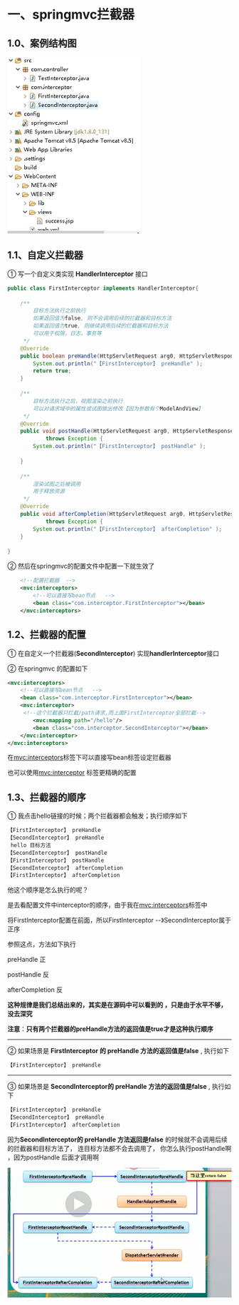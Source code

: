 # 一、springmvc拦截器

## 1.0、案例结构图

![](./images/2019-06-09_190033.png)

## 1.1、自定义拦截器

① 写一个自定义类实现 **HandlerInterceptor** 接口

```java
public class FirstInterceptor implements HandlerInterceptor{
	
	/**
	 	目标方法执行之前执行
	 	如果返回值为false, 则不会调用后续的拦截器和目标方法
	 	如果返回值为true, 则继续调用后续的拦截器和目标方法
	 	可以用于权限，日志，事务等
	 */
	@Override
	public boolean preHandle(HttpServletRequest arg0, HttpServletResponse arg1, Object arg2) throws Exception {
		System.out.println("【FirstInterceptor】 preHandle" );
		return true;
	}
	
	/**
	 	目标方法执行之后，视图渲染之前执行
	 	可以对请求域中的属性或试图做出修改【因为参数有个ModelAndView】
	 */
	@Override
	public void postHandle(HttpServletRequest arg0, HttpServletResponse arg1, Object arg2, ModelAndView arg3)
			throws Exception {
		System.out.println("【FirstInterceptor】 postHandle" );
		
	}

	/**
	  	渲染试图之后被调用
	 	用于释放资源
	 */
	@Override
	public void afterCompletion(HttpServletRequest arg0, HttpServletResponse arg1, Object arg2, Exception arg3)
			throws Exception {
		System.out.println("【FirstInterceptor】 afterCompletion" );
	}

}
```



② 然后在springmvc的配置文件中配置一下就生效了

```xml
	<!--配置拦截器  -->
	<mvc:interceptors>
		<!--可以直接写bean节点   -->
		<bean class="com.interceptor.FirstInterceptor"></bean>
	</mvc:interceptors>
```



## 1.2、拦截器的配置

①  在自定义一个拦截器(**SecondInterceptor**) 实现**handlerInterceptor**接口

②  在springmvc 的配置如下
```xml 
<mvc:interceptors>
    <!--可以直接写bean节点   -->
    <bean class="com.interceptor.FirstInterceptor"></bean>
    <mvc:interceptor>
     <!--这个拦截器只拦截/path请求,而上面FirstInterceptor全部拦截-->
        <mvc:mapping path="/hello"/>
        <bean class="com.interceptor.SecondInterceptor"></bean>
    </mvc:interceptor>
</mvc:interceptors>
```

在<mvc:interceptors>标签下可以直接写bean标签设定拦截器

也可以使用<mvc:interceptor> 标签更精确的配置



## 1.3、拦截器的顺序

① 我点击hello链接的时候；两个拦截器都会触发；执行顺序如下

```java
【FirstInterceptor】 preHandle
【SecondInterceptor】 preHandle
 hello 目标方法
【SecondInterceptor】 postHandle
【FirstInterceptor】 postHandle
【SecondInterceptor】 afterCompletion
【FirstInterceptor】 afterCompletion
```

他这个顺序是怎么执行的呢？

是去看配置文件中interceptor的顺序，由于我在<mvc:interceptors>标签中

将FirstInterceptor配置在前面，所以FirstInterceptor --》SecondInterceptor属于正序

参照这点，方法如下执行

preHandle 正

postHandle  反

afterCompletion 反

**这种规律是我们总结出来的，其实是在源码中可以看到的 ，只是由于水平不够，没去深究**

**注意**：**只有两个拦截器的preHandle方法的返回值是true才是这种执行顺序**

---



② 如果场景是 **FirstInterceptor 的 preHandle 方法的返回值是false** , 执行如下

```java
【FirstInterceptor】 preHandle
```

----



③ 如果场景是 **SecondInterceptor的 preHandle 方法的返回值是false** , 执行如下

```java
【FirstInterceptor】 preHandle
【SecondInterceptor】 preHandle
【FirstInterceptor】 afterCompletion
```

因为**SecondInterceptor的 preHandle 方法返回是false** 的时候就不会调用后续的拦截器和目标方法了， 连目标方法都不会去调用了， 你怎么执行postHandle啊 ，因为postHandle 后面才调用啊

![](./images/2019-06-09_185816.png)

